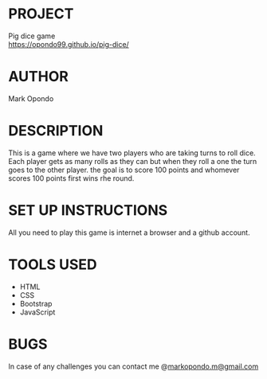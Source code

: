 # PROJECT
Pig dice game  
https://opondo99.github.io/pig-dice/

# AUTHOR
Mark Opondo

# DESCRIPTION
This is a game where we have two players who are taking turns to roll dice. Each player gets as many rolls as they can but when they roll a one the turn goes to the other player. the goal is to score 100 points and whomever scores 100 points first wins rhe round.

# SET UP INSTRUCTIONS
All you need to play this game is internet a browser and a github account.

# TOOLS USED
* HTML
* CSS
* Bootstrap
* JavaScript

# BUGS 
In case of any challenges you can contact me @markopondo.m@gmail.com

